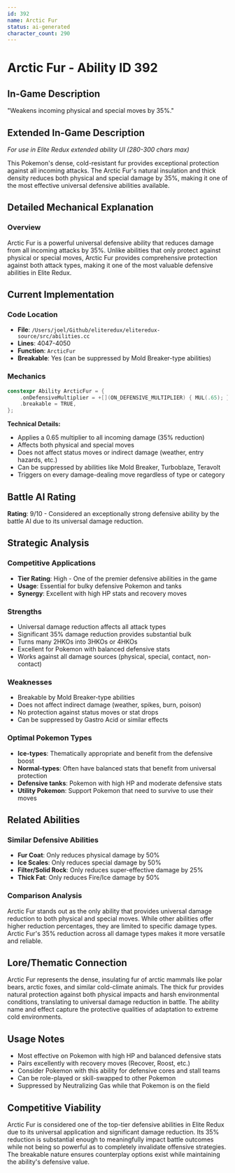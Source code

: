 ```yaml
---
id: 392
name: Arctic Fur
status: ai-generated
character_count: 290
---
```


# Arctic Fur - Ability ID 392

## In-Game Description
"Weakens incoming physical and special moves by 35%."

## Extended In-Game Description
*For use in Elite Redux extended ability UI (280-300 chars max)*

This Pokemon's dense, cold-resistant fur provides exceptional protection against all incoming attacks. The Arctic Fur's natural insulation and thick density reduces both physical and special damage by 35%, making it one of the most effective universal defensive abilities available.

## Detailed Mechanical Explanation

### Overview
Arctic Fur is a powerful universal defensive ability that reduces damage from all incoming attacks by 35%. Unlike abilities that only protect against physical or special moves, Arctic Fur provides comprehensive protection against both attack types, making it one of the most valuable defensive abilities in Elite Redux.

## Current Implementation

### Code Location
- **File**: `/Users/joel/Github/eliteredux/eliteredux-source/src/abilities.cc`
- **Lines**: 4047-4050
- **Function**: `ArcticFur`
- **Breakable**: Yes (can be suppressed by Mold Breaker-type abilities)

### Mechanics
```cpp
constexpr Ability ArcticFur = {
    .onDefensiveMultiplier = +[](ON_DEFENSIVE_MULTIPLIER) { MUL(.65); },
    .breakable = TRUE,
};
```

**Technical Details:**
- Applies a 0.65 multiplier to all incoming damage (35% reduction)
- Affects both physical and special moves
- Does not affect status moves or indirect damage (weather, entry hazards, etc.)
- Can be suppressed by abilities like Mold Breaker, Turboblaze, Teravolt
- Triggers on every damage-dealing move regardless of type or category


## Battle AI Rating
**Rating**: 9/10 - Considered an exceptionally strong defensive ability by the battle AI due to its universal damage reduction.

## Strategic Analysis

### Competitive Applications
- **Tier Rating**: High - One of the premier defensive abilities in the game
- **Usage**: Essential for bulky defensive Pokemon and tanks
- **Synergy**: Excellent with high HP stats and recovery moves

### Strengths
- Universal damage reduction affects all attack types
- Significant 35% damage reduction provides substantial bulk
- Turns many 2HKOs into 3HKOs or 4HKOs
- Excellent for Pokemon with balanced defensive stats
- Works against all damage sources (physical, special, contact, non-contact)

### Weaknesses
- Breakable by Mold Breaker-type abilities
- Does not affect indirect damage (weather, spikes, burn, poison)
- No protection against status moves or stat drops
- Can be suppressed by Gastro Acid or similar effects

### Optimal Pokemon Types
- **Ice-types**: Thematically appropriate and benefit from the defensive boost
- **Normal-types**: Often have balanced stats that benefit from universal protection
- **Defensive tanks**: Pokemon with high HP and moderate defensive stats
- **Utility Pokemon**: Support Pokemon that need to survive to use their moves

## Related Abilities

### Similar Defensive Abilities
- **Fur Coat**: Only reduces physical damage by 50%
- **Ice Scales**: Only reduces special damage by 50%  
- **Filter/Solid Rock**: Only reduces super-effective damage by 25%
- **Thick Fat**: Only reduces Fire/Ice damage by 50%

### Comparison Analysis
Arctic Fur stands out as the only ability that provides universal damage reduction to both physical and special moves. While other abilities offer higher reduction percentages, they are limited to specific damage types. Arctic Fur's 35% reduction across all damage types makes it more versatile and reliable.

## Lore/Thematic Connection
Arctic Fur represents the dense, insulating fur of arctic mammals like polar bears, arctic foxes, and similar cold-climate animals. The thick fur provides natural protection against both physical impacts and harsh environmental conditions, translating to universal damage reduction in battle. The ability name and effect capture the protective qualities of adaptation to extreme cold environments.

## Usage Notes
- Most effective on Pokemon with high HP and balanced defensive stats
- Pairs excellently with recovery moves (Recover, Roost, etc.)
- Consider Pokemon with this ability for defensive cores and stall teams
- Can be role-played or skill-swapped to other Pokemon
- Suppressed by Neutralizing Gas while that Pokemon is on the field

## Competitive Viability
Arctic Fur is considered one of the top-tier defensive abilities in Elite Redux due to its universal application and significant damage reduction. Its 35% reduction is substantial enough to meaningfully impact battle outcomes while not being so powerful as to completely invalidate offensive strategies. The breakable nature ensures counterplay options exist while maintaining the ability's defensive value.